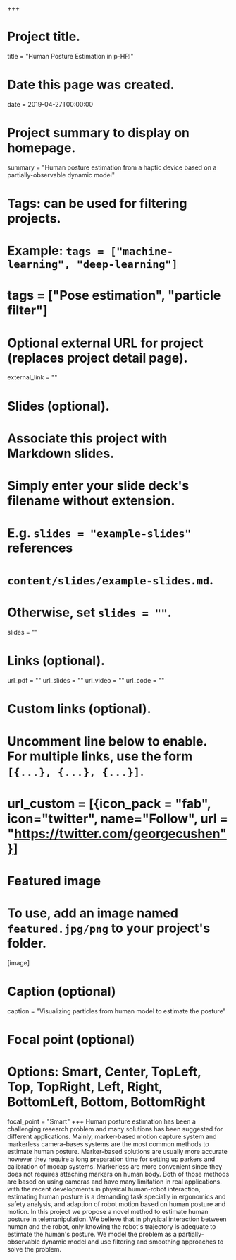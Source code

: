 +++
# Project title.
title = "Human Posture Estimation in p-HRI"

# Date this page was created.
date = 2019-04-27T00:00:00

# Project summary to display on homepage.
summary = "Human posture estimation from a haptic device based on a partially-observable dynamic model"
# Tags: can be used for filtering projects.
# Example: `tags = ["machine-learning", "deep-learning"]`
# tags = ["Pose estimation", "particle filter"]

# Optional external URL for project (replaces project detail page).
external_link = ""

# Slides (optional).
#   Associate this project with Markdown slides.
#   Simply enter your slide deck's filename without extension.
#   E.g. `slides = "example-slides"` references
#   `content/slides/example-slides.md`.
#   Otherwise, set `slides = ""`.
slides = ""


# Links (optional).
url_pdf = ""
url_slides = ""
url_video = ""
url_code = ""

# Custom links (optional).
#   Uncomment line below to enable. For multiple links, use the form `[{...}, {...}, {...}]`.
#   url_custom = [{icon_pack = "fab", icon="twitter", name="Follow", url = "https://twitter.com/georgecushen"}]

# Featured image
# To use, add an image named `featured.jpg/png` to your project's folder.
[image]
  # Caption (optional)
  caption = "Visualizing particles from human model to estimate the posture"

  # Focal point (optional)
  # Options: Smart, Center, TopLeft, Top, TopRight, Left, Right, BottomLeft, Bottom, BottomRight
  focal_point = "Smart"
+++
Human posture estimation has been a challenging research problem and many solutions has been suggested for different applications. Mainly, marker-based motion capture system and markerless camera-bases systems are the most common methods to estimate human posture. Marker-based solutions are usually more accurate however they require a long preparation time for setting up parkers and calibration of mocap systems. Markerless are more convenient since they does not requires attaching markers on human body. Both of those methods are based on using cameras and have many limitation in real applications.
with the recent developments in physical human-robot interaction, estimating human posture is a demanding task specially in ergonomics and safety analysis, and adaption of robot motion based on human posture and motion.
In this project we propose a novel method to estimate human posture in telemanipulation. We believe that in physical interaction between human and the robot, only knowing the robot's trajectory is adequate to estimate the human's posture. We model the problem as a partially-observable dynamic model and use filtering and smoothing approaches to solve the problem.
